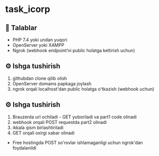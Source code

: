 # task_icorp

## 🧾 Talablar
- PHP 7.4 yoki undan yuqori
- OpenServer yoki XAMPP
- Ngrok (webhook endpoint’ni public holatga keltirish uchun)

## ⚙️ Ishga tushirish
1. githubdan clone qilib olish
2. OpenServer domains papkaga joylash
3. ngrok orqali localhost'dan public holatga o'tkazish (webhook uchun)

## ⚙️ Ishga tushirish
1. Brauzerda url ochiladi - GET yuboriladi va part1 code olinadi
2. webhook orqali POST requestda part2 olinadi
3. ikkala qism birlashtiriladi
4. GET orqali oxirgi xabar olinadi


* Free hostingda POST so'rovlar ishlamaganligi uchun ngrok'dan foydalanildi
